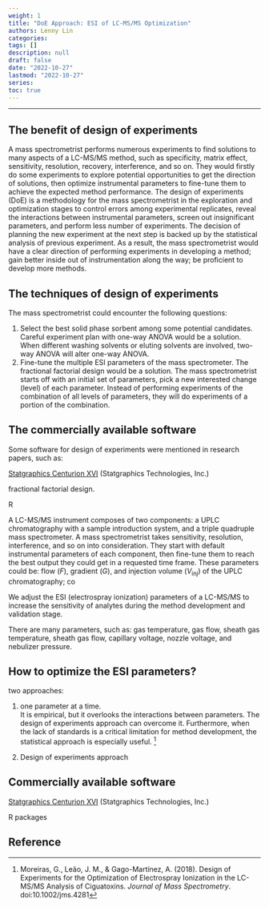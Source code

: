 ```yaml
---
weight: 1
title: "DoE Approach: ESI of LC-MS/MS Optimization"
authors: Lenny Lin
categories: 
tags: []
description: null
draft: false
date: "2022-10-27"
lastmod: "2022-10-27"
series: 
toc: true
---
```


<!--more-->
---

## The benefit of design of experiments 

A mass spectrometrist performs numerous experiments to find solutions to many aspects of a LC-MS/MS method, such as specificity, matrix effect, sensitivity, resolution, recovery, interference, and so on.  They would firstly do some experiments to explore potential opportunities to get the direction of solutions, then optimize instrumental parameters to fine-tune them to achieve the expected method performance.  The design of experiments (DoE) is a methodology for the mass spectrometrist in the exploration and optimization stages to control errors among experimental replicates, reveal the interactions between instrumental parameters, screen out insignificant parameters, and perform less number of experiments.  The decision of planning the new experiment at the next step is backed up by the statistical analysis of previous experiment.  As a result, the mass spectrometrist would have a clear direction of performing experiments in developing a method; gain better inside out of instrumentation along the way; be proficient to develop more methods.


## The techniques of design of experiments

The mass spectrometrist could encounter the following questions:   
1) Select the best solid phase sorbent among some potential candidates.  Careful experiment plan with one-way ANOVA would be a solution.  When different washing solvents or eluting solvents are involved, two-way ANOVA will alter one-way ANOVA.
2) Fine-tune the multiple ESI parameters of the mass spectrometer.  The fractional factorial design would be a solution.  The mass spectrometrist starts off with an initial set of parameters, pick a new interested change (level) of each parameter.  Instead of performing experiments of the combination of all levels of parameters, they will do experiments of a portion of the combination. 



## The commercially available software
Some software for design of experiments were mentioned in research papers, such as:

<a href = "https://www.statgraphics.com/centurion-overview" target="_blank" rel="noopener noreferrer">Statgraphics Centurion XVI</a> (Statgraphics Technologies, Inc.)


fractional factorial design.

R



A LC-MS/MS instrument composes of two components: a UPLC chromatography with a sample introduction system, and a triple quadruple mass spectrometer. A mass spectrometrist takes sensitivity, resolution, interference, and so on into consideration. They start with default instrumental parameters of each component, then fine-tune them to reach the best output they could get in a requested time frame.  These parameters could be: flow (*F*), gradient (*G*), and injection volume (*V*<sub>inj</sub>) of the UPLC chromatography; co

We adjust the ESI (electrospray ionization) parameters of a LC-MS/MS to increase the sensitivity of analytes during the method development and validation stage.

There are many parameters, such as: gas temperature, gas flow, sheath gas temperature, sheath gas flow, capillary voltage, nozzle voltage, and nebulizer pressure. 


## How to optimize the ESI parameters?
two approaches:  
1) one parameter at a time.  
It is empirical, but it overlooks the interactions between parameters.  The design of experiments approach can overcome it. Furthermore, when the lack of standards is a critical limitation for method development, the statistical approach is especially useful. [^1]   

2) Design of experiments approach


## Commercially available software
<a href = "https://www.statgraphics.com/centurion-overview" target="_blank" rel="noopener noreferrer">Statgraphics Centurion XVI</a> (Statgraphics Technologies, Inc.)

R packages

## Reference

[^1]: Moreiras, G., Leão, J. M., & Gago-Martínez, A. (2018). Design of Experiments for the Optimization of Electrospray Ionization in the LC-MS/MS Analysis of Ciguatoxins. <i>Journal of Mass Spectrometry</i>. doi:10.1002/jms.4281
